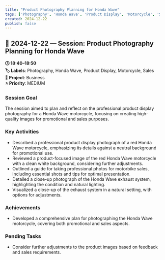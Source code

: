```yaml
---
title: "Product Photography Planning for Honda Wave"
tags: ['Photography', 'Honda Wave', 'Product Display', 'Motorcycle', 'Sales']
created: 2024-12-22
publish: false
---
```


## 📅 2024-12-22 — Session: Product Photography Planning for Honda Wave

**🕒 18:40–18:50**  
**🏷️ Labels**: Photography, Honda Wave, Product Display, Motorcycle, Sales  
**📂 Project**: Business  
**⭐ Priority**: MEDIUM  


### Session Goal
The session aimed to plan and reflect on the professional product display photography for a Honda Wave motorcycle, focusing on creating high-quality images for promotional and sales purposes.

### Key Activities
- Described a professional product display photograph of a red Honda Wave motorcycle, emphasizing its details against a neutral background for promotional use.
- Reviewed a product-focused image of the red Honda Wave motorcycle with a clean white background, considering further adjustments.
- Outlined a guide for taking professional photos for motorbike sales, including essential shots and tips for optimal presentation.
- Detailed a close-up photograph of the Honda Wave exhaust system, highlighting the condition and natural lighting.
- Visualized a close-up of the exhaust system in a natural setting, with options for adjustments.

### Achievements
- Developed a comprehensive plan for photographing the Honda Wave motorcycle, covering both promotional and sales aspects.

### Pending Tasks
- Consider further adjustments to the product images based on feedback and sales requirements.

